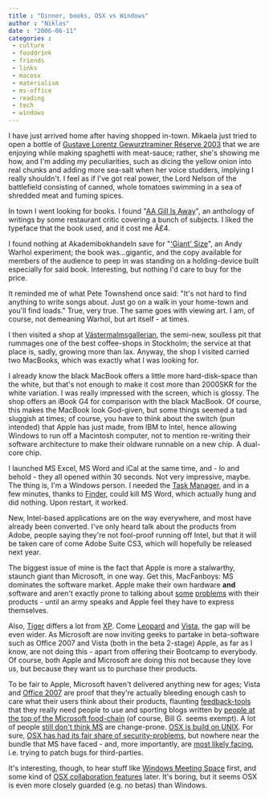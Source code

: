```yaml
---
title : "Dinner, books, OSX vs Windows"
author : "Niklas"
date : "2006-06-11"
categories : 
 - culture
 - fooddrink
 - friends
 - links
 - macosx
 - materialism
 - ms-office
 - reading
 - tech
 - windows
---
```


I have just arrived home after having shopped in-town. Mikaela just tried to open a bottle of [Gustave Lorentz Gewurztraminer Réserve 2003](http://corkd.com/wine/view/4680) that we are enjoying while making spaghetti with meat-sauce; rather, she's showing me how, and I'm adding my peculiarities, such as dicing the yellow onion into real chunks and adding more sea-salt when her voice studders, implying I really shouldn't. I feel as if I've got real power, the Lord Nelson of the battlefield consisting of canned, whole tomatoes swimming in a sea of shredded meat and fuming spices.

In town I went looking for books. I found "[AA Gill Is Away](http://www.amazon.com/gp/redirect.html?link_code=ur2&tag=niklasblog-20&camp=1789&creative=9325&location=http%3A%2F%2Fwww.amazon.co.uk%2Fexec%2Fobidos%2FASIN%2F0753816814)", an anthology of writings by some restaurant critic covering a bunch of subjects. I liked the typeface that the book used, and it cost me Â£4.

I found nothing at Akademibokhandeln save for "['Giant' Size](http://www.amazon.com/gp/redirect.html?link_code=ur2&tag=niklasblog-20&camp=1789&creative=9325&location=http%3A%2F%2Fwww.amazon.co.uk%2Fexec%2Fobidos%2FASIN%2F071484540X)", an Andy Warhol experiment; the book was...gigantic, and the copy available for members of the audience to peep in was standing on a holding-device built especially for said book. Interesting, but nothing I'd care to buy for the price.

It reminded me of what Pete Townshend once said: "It's not hard to find anything to write songs about. Just go on a walk in your home-town and you'll find loads." True, very true. The same goes with viewing art. I am, of course, not demeaning Warhol, but art itself - at times.

I then visited a shop at [Västermalmsgallerian](http://www.vastermalmsgallerian.com), the semi-new, soulless pit that rummages one of the best coffee-shops in Stockholm; the service at that place is, sadly, growing more than lax. Anyway, the shop I visited carried two MacBooks, which was exactly what I was looking for.

I already know the black MacBook offers a little more hard-disk-space than the white, but that's not enough to make it cost more than 2000SKR for the white variation. I was really impressed with the screen, which is glossy. The shop offers an iBook G4 for comparison with the black MacBook. Of course, this makes the MacBook look God-given, but some things seemed a tad sluggish at times; of course, you have to think about the switch (pun intended) that Apple has just made, from IBM to Intel, hence allowing Windows to run off a Macintosh computer, not to mention re-writing their software architecture to make their oldware runnable on a new chip. A dual-core chip.

I launched MS Excel, MS Word and iCal at the same time, and - lo and behold - they all opened within 30 seconds. Not very impressive, maybe. The thing is, I'm a Windows person. I needed the [Task Manager](http://www.microsoft.com/resources/documentation/windows/xp/all/proddocs/en-us/taskman_whats_there_w.mspx), and in a few minutes, thanks to [Finder](http://www.apple.com/macosx/features/finder), could kill MS Word, which actually hung and did nothing. Upon restart, it worked.

New, Intel-based applications are on the way everywhere, and most have already been converted. I've only heard talk about the products from Adobe, people saying they're not fool-proof running off Intel, but that it will be taken care of come Adobe Suite CS3, which will hopefully be released next year.

The biggest issue of mine is the fact that Apple is more a stalwarthy, staunch giant than Microsoft, in one way. Get this, MacFanboys: MS dominates the software market. Apple make their own hardware **and** software and aren't exactly prone to talking about [some](http://www.engadget.com/2006/05/19/warning-from-apple-dont-put-our-laptops-on-your-lap) [problems](http://moobook.com) with their products - until an army speaks and Apple feel they have to express themselves.

Also, [Tiger](http://www.apple.com/macosx) differs a lot from [XP](http://www.microsoft.com/Windowsxp). Come [Leopard](http://en.wikipedia.org/wiki/Mac_OS_X#Mac_OS_X_v10.5_.28Leopard.29) and [Vista](http://www.microsoft.com/Windowsvista), the gap will be even wider. As Microsoft are now inviting geeks to partake in beta-software such as Office 2007 and Vista (both in the beta 2-stage) Apple, as far as I know, are not doing this - apart from offering their Bootcamp to everybody. Of course, both Apple and Microsoft are doing this not because they love us, but because they want us to purchase their products.

To be fair to Apple, Microsoft haven't delivered anything new for ages; Vista and [Office 2007](http://www.microsoft.com/office/preview) are proof that they're actually bleeding enough cash to care what their users think about their products, flaunting [feedback-tools](http://www.microsoft.com/downloads/details.aspx?familyid=A2E1F4E2-BC0F-4403-B09F-7A677D55F274&displaylang=en) that they really need people to use and sporting blogs written by [people at the top of the Microsoft food-chain](http://blogs.msdn.com/jensenh) (of course, Bill G. seems exempt). A lot of people [still don't think MS](http://www.scripting.com/2006/06/11.html#scobleMoves) are change-prone. [OSX is build on UNIX](http://www.apple.com/macosx/features/unix). For sure, [OSX has had its fair share of security-problems](http://news.com.com/apple+patches+serious+Mac+OS+flaws/2100-1002_3-6044945.html), but nowhere near the bundle that MS have faced - and, more importantly, are [most likely facing](http://www.informationweek.com/news/showArticle.jhtml?articleID=187202029), i.e. trying to patch bugs for third-parties.

It's interesting, though, to hear stuff like [Windows Meeting Space](http://www.microsoft.com/windowsvista/features/forbiz/sharing.mspx#more) first, and some kind of [OSX collaboration features](http://www.macrumors.com/pages/2006/06/20060609041938.shtml) later. It's boring, but it seems OSX is even more closely guarded (e.g. no betas) than Windows.
